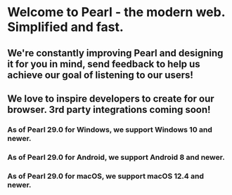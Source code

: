 <h1>Welcome to Pearl - the modern web. Simplified and fast.</h1>
<h2>We're constantly improving Pearl and designing it for you in mind, send feedback to help us achieve our goal of listening to our users!</h2>
<h2>We love to inspire developers to create for our browser. 3rd party integrations coming soon!</h2>
<h3>As of Pearl 29.0 for Windows, we support Windows 10 and newer.</h3>
<h3>As of Pearl 29.0 for Android, we support Android 8 and newer.</h3>
<h3>As of Pearl 29.0 for macOS, we support macOS 12.4 and newer.</h3>
